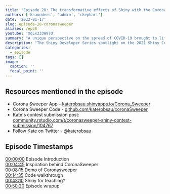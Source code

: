 ```yaml
---
title: 'Episode 28: The transformative effects of Shiny with the Corona Sweeper app'
authors: ['ksaunders', 'admin', 'ckephart']
date: '2022-01-17'
slug: episode-28-coronasweeper
aliases: /ep28
youtube: 'XqLx233W97U' 
summary: "A unique perspective on the spread of COVID-19 brought to life with Kate Saunder's Corona Sweeper Shiny app."
description: "The Shiny Developer Series spotlight on the 2021 Shiny Contest continues with episode 28! Eric is joined by statistics lecturer Dr. Kate Saunders to share her unique Corona Sweeper Shiny application which merges a well-known mini-game in the Windows world with modelling the spread of COVID19. On the surface it might seem straight-forward, but Kate walks us through her extensive design ideas of the algorithms and user experience of the application frontend. This was a very inspiring conversation that demonstrates the ways Shiny can be transformative to teaching real principles in mathematics, statistics, and beyond!"
categories:
  - episode
tags: []
image:
  caption: ''
  focal_point: ''
---
```


## Resources mentioned in the episode

* Corona Sweeper App - [katerobsau.shinyapps.io/Corona_Sweeper](https://katerobsau.shinyapps.io/Corona_Sweeper)
* Corona Sweeper Code - [github.com/katerobsau/coronaSweeper](https://github.com/katerobsau/coronaSweeper)
* Kate's contest submission post: [community.rstudio.com/t/coronasweeper-shiny-contest-submission/104767](https://community.rstudio.com/t/coronasweeper-shiny-contest-submission/104767)
* Follow Kate on Twitter - [@katerobsau](https://twitter.com/katerobsau)

## Episode Timestamps

[00:00:00](https://youtube.com/watch?v=XqLx233W97U&t=0s) Episode Introduction <br> 
[00:04:45](https://youtube.com/watch?v=XqLx233W97U&t=285s) Inspiration behind CoronaSweeper <br> 
[00:08:15](https://youtube.com/watch?v=XqLx233W97U&t=495s) Demo of Coronasweeper <br> 
[00:14:35](https://youtube.com/watch?v=XqLx233W97U&t=875s) Code walkthrough <br> 
[00:43:10](https://youtube.com/watch?v=XqLx233W97U&t=2590s) Shiny for teaching? <br> 
[00:50:20](https://youtube.com/watch?v=XqLx233W97U&t=3020s) Episode wrapup <br> 
